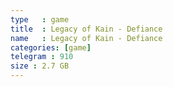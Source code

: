 ```yaml
---
type   : game
title  : Legacy of Kain - Defiance
name   : Legacy of Kain - Defiance
categories: [game]
telegram : 910
size : 2.7 GB
---
```




